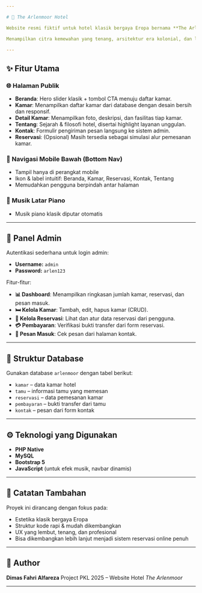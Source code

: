```yaml
---

# 🏨 The Arlenmoor Hotel

Website resmi fiktif untuk hotel klasik bergaya Eropa bernama **The Arlenmoor**, dirancang sebagai proyek personal/PKL menggunakan **PHP Native** dan **Bootstrap 5**.

Menampilkan citra kemewahan yang tenang, arsitektur era kolonial, dan layanan digital sederhana namun elegan.

---
```


## ✨ Fitur Utama

### 🌐 Halaman Publik

* **Beranda**: Hero slider klasik + tombol CTA menuju daftar kamar.
* **Kamar**: Menampilkan daftar kamar dari database dengan desain bersih dan responsif.
* **Detail Kamar**: Menampilkan foto, deskripsi, dan fasilitas tiap kamar.
* **Tentang**: Sejarah & filosofi hotel, disertai highlight layanan unggulan.
* **Kontak**: Formulir pengiriman pesan langsung ke sistem admin.
* **Reservasi**: (Opsional) Masih tersedia sebagai simulasi alur pemesanan kamar.

### 📱 Navigasi Mobile Bawah (Bottom Nav)

* Tampil hanya di perangkat mobile
* Ikon & label intuitif: Beranda, Kamar, Reservasi, Kontak, Tentang
* Memudahkan pengguna berpindah antar halaman

### 🎵 Musik Latar Piano

* Musik piano klasik diputar otomatis

---

## 🔐 Panel Admin

Autentikasi sederhana untuk login admin:

* **Username:** `admin`
* **Password:** `arlen123`

Fitur-fitur:

* **📊 Dashboard**: Menampilkan ringkasan jumlah kamar, reservasi, dan pesan masuk.
* **🛏️ Kelola Kamar**: Tambah, edit, hapus kamar (CRUD).
* **📆 Kelola Reservasi**: Lihat dan atur data reservasi dari pengguna.
* **💳 Pembayaran**: Verifikasi bukti transfer dari form reservasi.
* **💬 Pesan Masuk**: Cek pesan dari halaman kontak.

---

## 💾 Struktur Database

Gunakan database `arlenmoor` dengan tabel berikut:

* `kamar` – data kamar hotel
* `tamu` – informasi tamu yang memesan
* `reservasi` – data pemesanan kamar
* `pembayaran` – bukti transfer dari tamu
* `kontak` – pesan dari form kontak

---

## ⚙️ Teknologi yang Digunakan

* **PHP Native**
* **MySQL**
* **Bootstrap 5**
* **JavaScript** (untuk efek musik, navbar dinamis)

---

## 📝 Catatan Tambahan

Proyek ini dirancang dengan fokus pada:

* Estetika klasik bergaya Eropa
* Struktur kode rapi & mudah dikembangkan
* UX yang lembut, tenang, dan profesional
* Bisa dikembangkan lebih lanjut menjadi sistem reservasi online penuh

---

## 👤 Author

**Dimas Fahri Alfareza**
Project PKL 2025 – Website Hotel *The Arlenmoor*

---